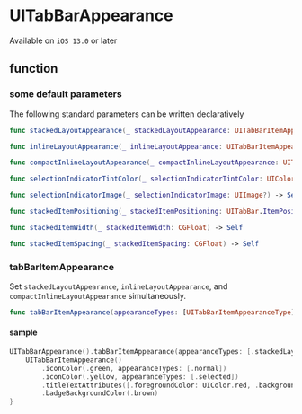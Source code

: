 # UITabBarAppearance

Available on `iOS 13.0` or later

## function

### some default parameters

The following standard parameters can be written declaratively

```swift
func stackedLayoutAppearance(_ stackedLayoutAppearance: UITabBarItemAppearance) -> Self

func inlineLayoutAppearance(_ inlineLayoutAppearance: UITabBarItemAppearance) -> Self

func compactInlineLayoutAppearance(_ compactInlineLayoutAppearance: UITabBarItemAppearance) -> Self

func selectionIndicatorTintColor(_ selectionIndicatorTintColor: UIColor?) -> Self

func selectionIndicatorImage(_ selectionIndicatorImage: UIImage?) -> Self

func stackedItemPositioning(_ stackedItemPositioning: UITabBar.ItemPositioning) -> Self

func stackedItemWidth(_ stackedItemWidth: CGFloat) -> Self

func stackedItemSpacing(_ stackedItemSpacing: CGFloat) -> Self
```

### tabBarItemAppearance

Set `stackedLayoutAppearance`, `inlineLayoutAppearance`, and `compactInlineLayoutAppearance` simultaneously.

```swift
func tabBarItemAppearance(appearanceTypes: [UITabBarItemAppearanceType] = UITabBarItemAppearanceType.allCases, _ layoutAppearanceBuilder: (() -> UITabBarItemAppearance)) -> Self
```

#### sample

```swift
UITabBarAppearance().tabBarItemAppearance(appearanceTypes: [.stackedLayoutAppearance, .inlineLayoutAppearance]) {
    UITabBarItemAppearance()
        .iconColor(.green, appearanceTypes: [.normal])
        .iconColor(.yellow, appearanceTypes: [.selected])
        .titleTextAttributes([.foregroundColor: UIColor.red, .backgroundColor: UIColor.white])
        .badgeBackgroundColor(.brown)
}
```